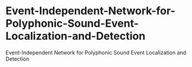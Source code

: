 # Event-Independent-Network-for-Polyphonic-Sound-Event-Localization-and-Detection
Event-Independent Network for Polyphonic Sound Event Localization and Detection
